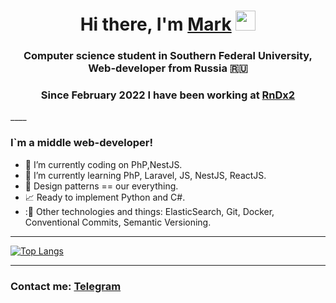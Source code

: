 <h1 align="center">Hi there, I'm <a href="https://t.me/YokoLit" target="_blank">Mark</a> 
<img src="https://github.com/blackcater/blackcater/raw/main/images/Hi.gif" height="32"/></h1>
<h3 align="center">Computer science student in Southern Federal University, Web-developer from Russia 🇷🇺</h3>

<h3 align="center">Since February 2022 I have been working at <a href="https://rndx2.com" target="_blank">RnDx2</a></h3>
____

### I`m a middle web-developer!
- :elephant: I’m currently coding on PhP,NestJS.
- 🌱 I’m currently learning PhP, Laravel, JS, NestJS, ReactJS.
- :wrench: Design patterns == our everything.
- :chart_with_upwards_trend: Ready to implement Python and C#.
- :🔭 Other technologies and things: ElasticSearch, Git, Docker, Conventional Commits, Semantic Versioning. 

____

[![Top Langs](https://github-readme-stats.vercel.app/api/top-langs/?username=YokoLitner&layout=compact&theme=dark)](https://github.com/anuraghazra/github-readme-stats)

____

<h3>Contact me: <a href="https://t.me/YokoLit" target="_blank">Telegram</a></h3>
  

  
<!--
**YokoLitner/YokoLitner** is a ✨ _special_ ✨ repository because its `README.md` (this file) appears on your GitHub profile.

Here are some ideas to get you started:

- 🔭 I’m currently code on PhP with Laravel 8.
- 🌱 I’m currently learning PhP, Laravel 8, JS.
- 👯 I’m looking to collaborate on ...
- 🤔 I’m looking for help with ...
- 💬 Ask me about ...
- 📫 How to reach me: ...
- 😄 Pronouns: ...
- ⚡ Fun fact: ...
-->
